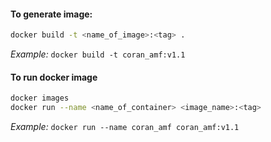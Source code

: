 #### To generate image:
```bash
docker build -t <name_of_image>:<tag> .
```
*Example:* `docker build -t coran_amf:v1.1`

#### To run docker image
```bash
docker images 
docker run --name <name_of_container> <image_name>:<tag>
```
*Example:* `docker run --name coran_amf coran_amf:v1.1`
